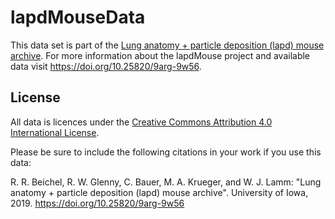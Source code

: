 # lapdMouseData

This data set is part of the 
[Lung anatomy + particle deposition (lapd) mouse archive](https://doi.org/10.25820/9arg-9w56).
For more information about the lapdMouse project and available data visit
<https://doi.org/10.25820/9arg-9w56>.

## License

All data is licences under the
[Creative Commons Attribution 4.0 International License](http://creativecommons.org/licenses/by/4.0/).

Please be sure to include the following citations in your work if you use this data:

R. R. Beichel, R. W. Glenny, C. Bauer, M. A. Krueger, and W. J. Lamm:
"Lung anatomy + particle deposition (lapd) mouse archive". University of Iowa, 2019. 
<https://doi.org/10.25820/9arg-9w56>
